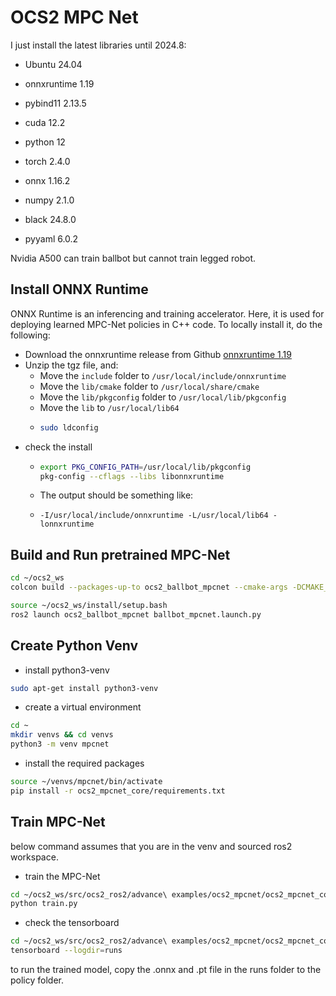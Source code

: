 # OCS2 MPC Net
I just install the latest libraries until 2024.8:
* Ubuntu 24.04
* onnxruntime 1.19
* pybind11 2.13.5
* cuda 12.2


* python 12
* torch 2.4.0
* onnx 1.16.2
* numpy 2.1.0
* black 24.8.0
* pyyaml 6.0.2

Nvidia A500 can train ballbot but cannot train legged robot.

## Install ONNX Runtime
ONNX Runtime is an inferencing and training accelerator. Here, it is used for deploying learned MPC-Net policies in C++ code. To locally install it, do the following:

* Download the onnxruntime release from Github [onnxruntime 1.19](https://github.com/microsoft/onnxruntime/releases/download/v1.19.0/onnxruntime-linux-x64-1.19.0.tgz)
* Unzip the tgz file, and:
  * Move the `include` folder to `/usr/local/include/onnxruntime`
  * Move the `lib/cmake` folder to `/usr/local/share/cmake`
  * Move the `lib/pkgconfig` folder to `/usr/local/lib/pkgconfig`
  * Move the `lib` to `/usr/local/lib64`
  * ```bash
    sudo ldconfig
    ```
* check the install
  * ```bash
    export PKG_CONFIG_PATH=/usr/local/lib/pkgconfig
    pkg-config --cflags --libs libonnxruntime
    ```
  * The output should be something like:
    
  * `-I/usr/local/include/onnxruntime -L/usr/local/lib64 -lonnxruntime`
  
  

## Build and Run pretrained MPC-Net
```bash
cd ~/ocs2_ws
colcon build --packages-up-to ocs2_ballbot_mpcnet --cmake-args -DCMAKE_EXPORT_COMPILE_COMMANDS=ON -DCMAKE_BUILD_TYPE=RelWithDebInfo
```

```bash
source ~/ocs2_ws/install/setup.bash
ros2 launch ocs2_ballbot_mpcnet ballbot_mpcnet.launch.py
```

## Create Python Venv

* install python3-venv
```bash
sudo apt-get install python3-venv
```

* create a virtual environment
```bash
cd ~
mkdir venvs && cd venvs
python3 -m venv mpcnet
```

* install the required packages
```bash
source ~/venvs/mpcnet/bin/activate
pip install -r ocs2_mpcnet_core/requirements.txt
```

## Train MPC-Net
below command assumes that you are in the venv and sourced ros2 workspace.

* train the MPC-Net
```bash
cd ~/ocs2_ws/src/ocs2_ros2/advance\ examples/ocs2_mpcnet/ocs2_mpcnet_core/ocs2_mpcnet_core/
python train.py
```
* check the tensorboard
```bash
cd ~/ocs2_ws/src/ocs2_ros2/advance\ examples/ocs2_mpcnet/ocs2_mpcnet_core/ocs2_mpcnet_core/
tensorboard --logdir=runs
```
to run the trained model, copy the .onnx and .pt file in the runs folder to the policy folder. 